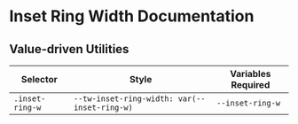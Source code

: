 # Inset Ring Width Documentation

## Value-driven Utilities

| Selector        | Style                                        | Variables Required |
| --------------- | -------------------------------------------- | ------------------ |
| `.inset-ring-w` | `--tw-inset-ring-width: var(--inset-ring-w)` | `--inset-ring-w`   |
